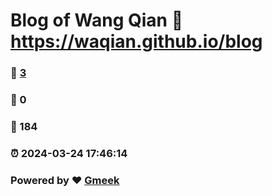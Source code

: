 # Blog of Wang Qian :link: https://waqian.github.io/blog 
### :page_facing_up: [3](https://waqian.github.io/blog/tag.html) 
### :speech_balloon: 0 
### :hibiscus: 184 
### :alarm_clock: 2024-03-24 17:46:14 
### Powered by :heart: [Gmeek](https://github.com/Meekdai/Gmeek)
